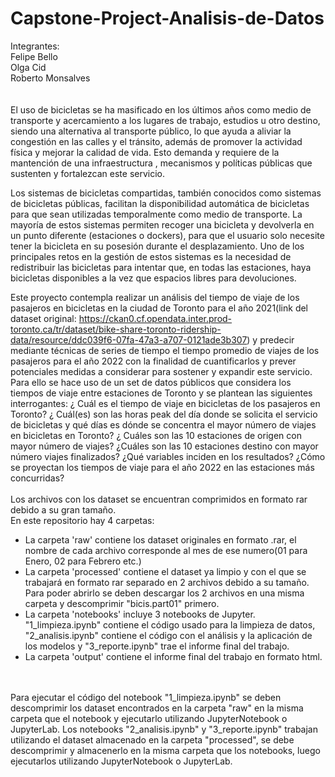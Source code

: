 # Capstone-Project-Analisis-de-Datos

Integrantes: <br />
Felipe Bello <br />
Olga Cid <br />
Roberto Monsalves <br />
<br />
<br />
El uso de bicicletas se ha masificado en los últimos años como medio de transporte y acercamiento a los lugares de trabajo, estudios u otro destino, siendo una alternativa al transporte público, lo que ayuda a aliviar la congestión en las calles y el tránsito, además de promover la actividad física y mejorar la calidad de vida. Esto demanda y requiere de la mantención de una infraestructura , mecanismos y políticas públicas que sustenten y fortalezcan este servicio.

Los sistemas de bicicletas compartidas, también conocidos como sistemas de bicicletas públicas, facilitan la disponibilidad automática de bicicletas para que sean utilizadas temporalmente como medio de transporte. La mayoría de estos sistemas permiten recoger una bicicleta y devolverla en un punto diferente (estaciones o dockers), para que el usuario solo necesite tener la bicicleta en su posesión durante el desplazamiento. Uno de los principales retos en la gestión de estos sistemas es la necesidad de redistribuir las bicicletas para intentar que, en todas las estaciones, haya bicicletas disponibles a la vez que espacios libres para devoluciones.

Este proyecto contempla realizar un análisis del tiempo de viaje de los pasajeros en bicicletas en la ciudad de Toronto para el año 2021(link del dataset original: https://ckan0.cf.opendata.inter.prod-toronto.ca/tr/dataset/bike-share-toronto-ridership-data/resource/ddc039f6-07fa-47a3-a707-0121ade3b307) y predecir mediante técnicas de series de tiempo el tiempo promedio de viajes de los pasajeros para el año 2022 con la finalidad de cuantificarlos y prever potenciales medidas a considerar para sostener y expandir este servicio. Para ello se hace uso de un set de datos públicos que considera los tiempos de viaje entre estaciones de Toronto y se plantean las siguientes interrogantes: ¿ Cuál es el tiempo de viaje en bicicletas de los pasajeros en Toronto? ¿ Cuál(es) son las horas peak del día donde se solicita el servicio de bicicletas y qué días es dónde se concentra el mayor número de viajes en bicicletas en Toronto? ¿ Cuáles son las 10 estaciones de origen con mayor número de viajes? ¿Cuáles son las 10 estaciones destino con mayor número viajes finalizados? ¿Qué variables inciden en los resultados? ¿Cómo se proyectan los tiempos de viaje para el año 2022 en las estaciones más concurridas?
<br />
<br />
Los archivos con los dataset se encuentran comprimidos en formato rar debido a su gran tamaño.<br />
En este repositorio hay 4 carpetas: <br />
- La carpeta 'raw' contiene los dataset originales en formato .rar, el nombre de cada archivo corresponde al mes de ese numero(01 para Enero, 02 para Febrero etc.)<br />
- La carpeta 'processed' contiene el dataset ya limpio y con el que se trabajará en formato rar separado en 2 archivos debido a su tamaño. Para poder abrirlo se deben descargar los 2 archivos en una misma carpeta y descomprimir "bicis.part01" primero.<br />
- La carpeta 'notebooks' incluye 3 notebooks de Jupyter. "1_limpieza.ipynb" contiene el código usado para la limpieza de datos, "2_analisis.ipynb" contiene el código con el análisis y la aplicación de los modelos y "3_reporte.ipynb" trae el informe final del trabajo. <br />
- La carpeta 'output' contiene el informe final del trabajo en formato html.
<br />
<br />
Para ejecutar el código del notebook "1_limpieza.ipynb" se deben descomprimir los dataset encontrados en la carpeta "raw" en la misma carpeta que el notebook y ejecutarlo utilizando JupyterNotebook o JupyterLab. Los notebooks "2_analisis.ipynb" y "3_reporte.ipynb" trabajan utilizando el dataset almacenado en la carpeta "processed", se debe descomprimir y almacenerlo en la misma carpeta que los notebooks, luego ejecutarlos utilizando JupyterNotebook o JupyterLab.
